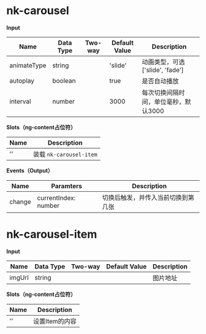 # nk-carousel

**Input**

| Name | Data Type |  Two-way | Default Value | Description |
| --- | --- | --- | --- | --- |
| animateType | string |  | 'slide' | 动画类型，可选['slide', 'fade'] |
| autoplay | boolean | | true | 是否自动播放 |
| interval | number | | 3000 | 每次切换间隔时间，单位毫秒，默认3000 |
 
**Slots（ng-content占位符）**

| Name | Description |
| --- | --- |
| '' | 装载 `nk-carousel-item` |

**Events（Output）**

| Name | Paramters | Description |
| --- | --- | --- |
| change | currentIndex: number | 切换后触发，并传入当前切换到第几张 |

# nk-carousel-item

**Input**

| Name | Data Type |  Two-way | Default Value | Description |
| --- | --- | --- | --- | --- |
| imgUrl | string |  | | 图片地址 |

 
**Slots（ng-content占位符）**

| Name | Description |
| --- | --- |
| '' | 设置Item的内容 |
